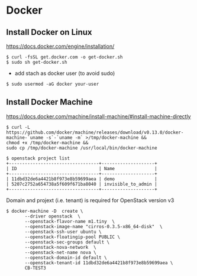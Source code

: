 # Docker

## Install Docker on Linux

https://docs.docker.com/engine/installation/

```
$ curl -fsSL get.docker.com -o get-docker.sh
$ sudo sh get-docker.sh
```
* add stach as docker user (to avoid sudo)

```
$ sudo usermod -aG docker your-user
```

## Install Docker Machine

https://docs.docker.com/machine/install-machine/#install-machine-directly

```
$ curl -L https://github.com/docker/machine/releases/download/v0.13.0/docker-machine-`uname -s`-`uname -m` >/tmp/docker-machine &&
chmod +x /tmp/docker-machine &&
sudo cp /tmp/docker-machine /usr/local/bin/docker-machine
```


```
$ openstack project list
+----------------------------------+--------------------+
| ID                               | Name               |
+----------------------------------+--------------------+
| 11dbd32de6a4421b8f973e8b59699aea | demo               |
| 5207c2752a654738a5f609f671ba8040 | invisible_to_admin |
+----------------------------------+--------------------+
```

Domain and projext (i.e. tenant) is required for OpenStack version v3

```
$ docker-machine -D  create \
       --driver openstack  \
       --openstack-flavor-name m1.tiny  \
       --openstack-image-name "cirros-0.3.5-x86_64-disk"  \
       --openstack-ssh-user ubuntu \
       --openstack-floatingip-pool PUBLIC \
       --openstack-sec-groups default \
       --openstack-nova-network  \
       --openstack-net-name nova \
       --openstack-domain-id default \
       --openstack-tenant-id 11dbd32de6a4421b8f973e8b59699aea \
       CB-TEST3
```

